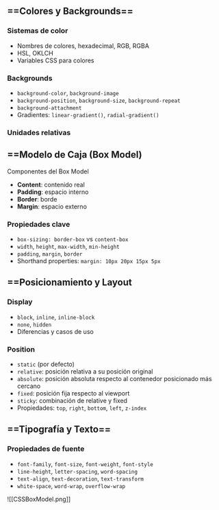 
## ==Colores y Backgrounds==

### Sistemas de color
- Nombres de colores, hexadecimal, RGB, RGBA
- HSL, OKLCH
- Variables CSS para colores

### Backgrounds
- `background-color`, `background-image`
- `background-position`, `background-size`, `background-repeat`
- `background-attachment`
- Gradientes: `linear-gradient()`, `radial-gradient()`

### Unidades relativas
## ==Modelo de Caja (Box Model)

Componentes del Box Model
- **Content**: contenido real
- **Padding**: espacio interno
- **Border**: borde
- **Margin**: espacio externo

### Propiedades clave

- `box-sizing: border-box` vs `content-box`
- `width`, `height`, `max-width`, `min-height`
- `padding`, `margin`, `border`
- Shorthand properties: `margin: 10px 20px 15px 5px`

## ==Posicionamiento y Layout

### Display

- `block`, `inline`, `inline-block`
- `none`, `hidden`
- Diferencias y casos de uso

### Position

- `static` (por defecto)
- `relative`: posición relativa a su posición original
- `absolute`: posición absoluta respecto al contenedor posicionado más cercano
- `fixed`: posición fija respecto al viewport
- `sticky`: combinación de relative y fixed
- Propiedades: `top`, `right`, `bottom`, `left`, `z-index`
## ==Tipografía y Texto==

### Propiedades de fuente

- `font-family`, `font-size`, `font-weight`, `font-style`
- `line-height`, `letter-spacing`, `word-spacing`
- `text-align`, `text-decoration`, `text-transform`
- `white-space`, `word-wrap`, `overflow-wrap`


![[CSSBoxModel.png]]

